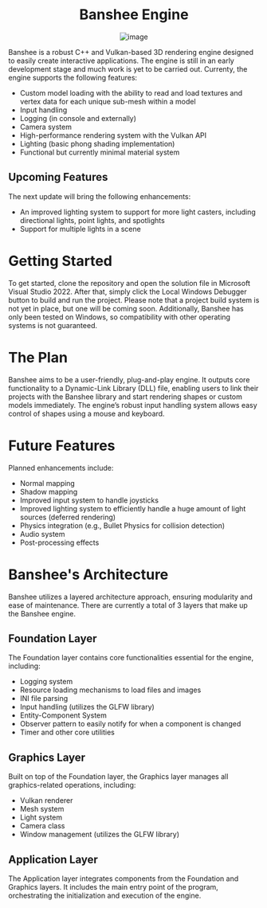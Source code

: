 <h1 align="center">Banshee Engine</h1>

<p align="center">
<img src="https://github.com/Rony-Hanna/banshee/assets/62596512/896ba616-c9d9-460e-b240-b05d47ba0984" alt="image">
</p>

Banshee is a robust C++ and Vulkan-based 3D rendering engine designed to easily create interactive applications. The engine is still in an early development stage and much work is yet to be carried out. Currenty, the engine supports the following features:

<ul>
<li> Custom model loading with the ability to read and load textures and vertex data for each unique sub-mesh within a model </li>
<li> Input handling </li>
<li> Logging (in console and externally) </li>
<li> Camera system </li>
<li> High-performance rendering system with the Vulkan API </li>
<li> Lighting (basic phong shading implementation) </li>
<li> Functional but currently minimal material system </li>
</ul>

<h2>Upcoming Features</h2>
The next update will bring the following enhancements:

<ul>
<li> An improved lighting system to support for more light casters, including directional lights, point lights, and spotlights </li>
<li> Support for multiple lights in a scene </li>
</ul>

<h1>Getting Started</h1>
To get started, clone the repository and open the solution file in Microsoft Visual Studio 2022. After that, simply click the Local Windows Debugger button to build and run the project. Please note that a project build system is not yet in place, but one will be coming soon. Additionally, Banshee has only been tested on Windows, so compatibility with other operating systems is not guaranteed.

<h1>The Plan</h1>
Banshee aims to be a user-friendly, plug-and-play engine. It outputs core functionality to a Dynamic-Link Library (DLL) file, enabling users to link their projects with the Banshee library and start rendering shapes or custom models immediately. The engine’s robust input handling system allows easy control of shapes using a mouse and keyboard.

<h1>Future Features</h1>
Planned enhancements include:
<ul>
<li> Normal mapping </li>
<li> Shadow mapping </li>
<li> Improved input system to handle joysticks </li>
<li> Improved lighting system to efficiently handle a huge amount of light sources (deferred rendering) </li>
<li> Physics integration (e.g., Bullet Physics for collision detection) </li>
<li> Audio system </li>
<li> Post-processing effects </li>
</ul>

<h1>Banshee's Architecture</h1>
Banshee utilizes a layered architecture approach, ensuring modularity and ease of maintenance. There are currently a total of 3 layers that make up the Banshee engine.

<h2>Foundation Layer</h2>
The Foundation layer contains core functionalities essential for the engine, including:

<ul>
<li> Logging system </li>
<li> Resource loading mechanisms to load files and images </li>
<li> INI file parsing </li>
<li> Input handling (utilizes the GLFW library) </li>
<li> Entity-Component System </li>
<li> Observer pattern to easily notify for when a component is changed </li>
<li> Timer and other core utilities </li>
</ul>

<h2>Graphics Layer</h2>
Built on top of the Foundation layer, the Graphics layer manages all graphics-related operations, including:

<ul>
<li> Vulkan renderer </li>
<li> Mesh system </li>
<li> Light system </li>
<li> Camera class </li>
<li> Window management (utilizes the GLFW library) </li>
</ul>

<h2>Application Layer</h2>
The Application layer integrates components from the Foundation and Graphics layers. It includes the main entry point of the program, orchestrating the initialization and execution of the engine.

